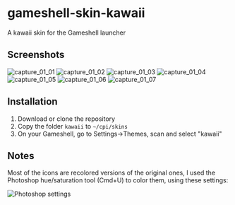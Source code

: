 # gameshell-skin-kawaii

A kawaii skin for the Gameshell launcher

## Screenshots

![capture_01_01](https://user-images.githubusercontent.com/1476865/45191608-9d37cc00-b244-11e8-9a9e-220d1e425b91.png)
![capture_01_02](https://user-images.githubusercontent.com/1476865/45191609-9d37cc00-b244-11e8-8462-ade223a88f11.png)
![capture_01_03](https://user-images.githubusercontent.com/1476865/45191610-9d37cc00-b244-11e8-84b6-6c1d5a08a7ce.png)
![capture_01_04](https://user-images.githubusercontent.com/1476865/45191611-9d37cc00-b244-11e8-8a0f-659fb0f5d253.png)
![capture_01_05](https://user-images.githubusercontent.com/1476865/45191613-9d37cc00-b244-11e8-9601-4d167b08463e.png)
![capture_01_06](https://user-images.githubusercontent.com/1476865/45191614-9d37cc00-b244-11e8-91b1-98a7641b87db.png)
![capture_01_07](https://user-images.githubusercontent.com/1476865/45191615-9dd06280-b244-11e8-8570-644a7eacccef.png)

## Installation

1. Download or clone the repository
2. Copy the folder `kawaii` to `~/cpi/skins`
3. On your Gameshell, go to Settings->Themes, scan and select "kawaii"

## Notes

Most of the icons are recolored versions of the original ones, I used the Photoshop hue/saturation tool (Cmd+U) to color them, using these settings:

![Photoshop settings](https://user-images.githubusercontent.com/1476865/50736917-60182200-11c3-11e9-9989-32202ef4c2ae.png)
